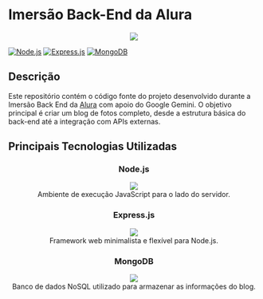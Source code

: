 # Imersão Back-End da Alura


<div align="center">
    <img src="https://img.notionusercontent.com/s3/prod-files-secure%2F501588a2-50a4-4bb5-b6d6-639d6088ac31%2F376b1372-1eda-4cce-862b-a317b98539fb%2FImerso_Back-endGemini_Notion.png/size/w=2000?exp=1732023933&sig=0C4neKBtfR89RYsPUfl0vcbQS9QWC1Jll485dTWkH5k">
</div>

[![Node.js](https://img.shields.io/badge/node.js-22.11.0-green.svg)](https://nodejs.org/en/)
[![Express.js](https://img.shields.io/badge/express.js-4.21.1-brightgreen.svg)](https://expressjs.com/)
[![MongoDB](https://img.shields.io/badge/MongoDB-v8.0.0-blue.svg)](https://www.mongodb.com/)


## Descrição

Este repositório contém o código fonte do projeto desenvolvido durante a Imersão Back End da <a href="https://www.alura.com.br">Alura</a> com apoio do Google Gemini. O objetivo principal é criar um blog de fotos completo, desde a estrutura básica do back-end até a integração com APIs externas.

## Principais Tecnologias Utilizadas

<div align="center">

<h3>Node.js</h3>
   <img src="https://skillicons.dev/icons?i=nodejs&theme=light"/></br>
Ambiente de execução JavaScript para o lado do servidor.
</br>

<h3>Express.js</h3>
<img src="https://skillicons.dev/icons?i=express&theme=light"/></br>
Framework web minimalista e flexível para Node.js.
</br>
<h3>MongoDB</h3>
<img src="https://skillicons.dev/icons?i=mongodb&theme=light"/></br>
Banco de dados NoSQL utilizado para armazenar as informações do blog.
</br>
</div>



